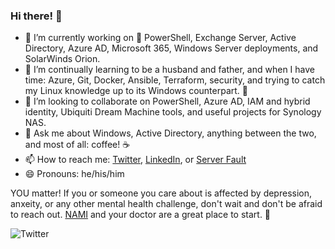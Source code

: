 ### Hi there! 👋

- 🔭 I’m currently working on :blue_heart: PowerShell, Exchange Server, Active Directory, Azure AD, Microsoft 365, Windows Server deployments, and SolarWinds Orion. 
- 🌱 I’m continually learning to be a husband and father, and when I have time: Azure, Git, Docker, Ansible, Terraform, security, and trying to catch my Linux knowledge up to its Windows counterpart. :penguin:
- 👯 I’m looking to collaborate on PowerShell, Azure AD, IAM and hybrid identity, Ubiquiti Dream Machine tools, and useful projects for Synology NAS. 
- 💬 Ask me about Windows, Active Directory, anything between the two, and most of all: coffee! :coffee:
- 📫 How to reach me: [Twitter](https://twitter.com/SamErde), [LinkedIn](https://www.linkedin.com/in/samerde/), or [Server Fault](https://serverfault.com/users/49571/sturdyerde) 
- 😄 Pronouns: he/his/him

YOU matter! If you or someone you care about is affected by depression, anxeity, or any other mental health challenge, don't wait and don't be afraid to reach out. [NAMI](https://www.nami.org/Your-Journey) and your doctor are a great place to start. :yellow_heart:

![Twitter](https://img.shields.io/twitter/follow/samerde?style=social)  
